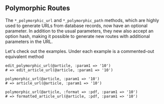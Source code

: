 ## Polymorphic Routes

The `*_polymorphic_url` and `*_polymorphic_path` methods, which are highly used to generate URLs from database records, now have an optional parameter. In addition to the usual parameters, they new also accept an option hash, making it possible to generate new routes with additional parameters in the URL.

Let's check out the examples. Under each example is a commented-out equivalent method

	edit_polymorphic_url(@article, :param1 => '10')
	# => edit_article_url(@article, :param1 => '10')

	polymorphic_url(@article, :param1 => '10')
	# => article_url(@article, :param1 => '10')

	polymorphic_url(@article, :format => :pdf, :param1 => '10')
	# => formatted_article_url(@article, :pdf, :param1 => '10')
